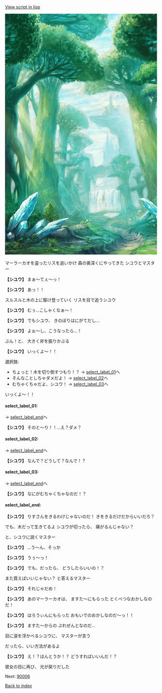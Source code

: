[View script in lisp](../scripts/20195202.txt)

![forest.png](../images/backgrounds/forest.png)

マーラーカオを盗ったリスを追いかけ
森の奥深くにやってきた
シユウとマスター

**【シユウ】**
まぁ～てぇ～っ！

**【シユウ】**
あっ！！

スルスルと木の上に駆け登っていく
リスを目で追うシユウ

**【シユウ】**
むぅ…こしゃくなぁ～！

**【シユウ】**
でもシユウ、
きのぼりはにがてだし…

**【シユウ】**
よぉ～し、こうなったら…！

ぶん！と、
大きく斧を振りかぶる

**【シユウ】**
いっくよ～！！

選択肢:
- ちょっと！木を切り倒すつもり！？ → [select_label_01](#select_label_01)へ
- そんなことしちゃダメだよ！ → [select_label_02](#select_label_02)へ
- むちゃくちゃだよ、シユウ！ → [select_label_03](#select_label_03)へ

いっくよ～！！

#### select_label_01:
 → [select_label_end](#select_label_end)へ

**【シユウ】**
そのと～り！！…え？ダメ？

#### select_label_02:
 → [select_label_end](#select_label_end)へ

**【シユウ】**
なんで？どうして？なんで！？

#### select_label_03:
 → [select_label_end](#select_label_end)へ

**【シユウ】**
なにがむちゃくちゃなのだ！？

#### select_label_end:

**【シユウ】**
りすさんをきるわけじゃないのだ！
きをきるだけだからいいだろ？

でも、木だって生きてるよ
シユウが切ったら、
痛がるんじゃない？

と、シユウに説くマスター

**【シユウ】**
…う～ん、そっか

**【シユウ】**
うぅ～っ！

**【シユウ】**
でも、だったら、
どうしたらいいの！？

また買えばいいじゃない？
と答えるマスター

**【シユウ】**
それじゃだめ！

**【シユウ】**
あのマーラーカオは、
ますた～にもらった
とくべつなおかしなのだ！

**【シユウ】**
はろうぃんにもらった
おもいでのおかしなのだ～っ！！

**【シユウ】**
ますた～からの
ぷれぜんとなのだ…

目に涙を浮かべるシユウに、
マスターが言う

だったら、いい方法があるよ

**【シユウ】**
え！？ほんとうか！？
どうすればいいんだ！？

彼女の目に再び、
光が戻りだした

Next: [90006](90006.md)

[Back to index](index.md)
